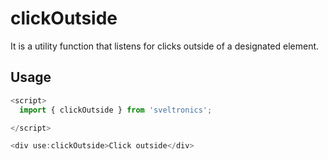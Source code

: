 # clickOutside

It is a utility function that listens for clicks outside of a designated element.

## Usage

```ts
<script>
  import { clickOutside } from 'sveltronics';

</script>

<div use:clickOutside>Click outside</div>
```